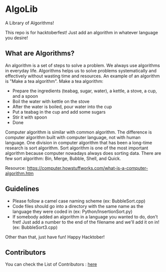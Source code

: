 # AlgoLib
A Library of Algorithms!

This repo is for hacktoberfest! Just add an algorithm in whatever language you desire!

## What are Algorithms?
An algorithm is a set of steps to solve a problem. We always use algorithms in everyday life. Algorithms helps us to solve problems systematically and effectively without wasting time and resources. An example of an algorithm is "Make a tea algorithm".
Make a tea algorithm:
- Prepare the ingredients (teabag, sugar, water), a kettle, a stove, a cup, and a spoon
- Boil the water with kettle on the stove
- After the water is boiled, pour water into the cup
- Put a teabag in the cup and add some sugars
- Stir it with spoon
- Done

Computer algorithm is similar with common algorithm. The difference is computer algorithm built with computer language, not with human language. One division in computer algorithm that has been a long-time research is sort algorithm. Sort algorithm is one of the most important algorithm because computer nowadays always does sorting data. There are few sort algorithm: Bin, Merge, Bubble, Shell, and Quick.

Resource: https://computer.howstuffworks.com/what-is-a-computer-algorithm.htm

## Guidelines
- Please follow a camel case naming scheme (ex: BubbleSort.cpp)
- Code files should go into a directory with the same name as the language they were coded in (ex: Python/InsertionSort.py)
- If somebody added an algorithm in a language you wanted to do, don't fret! Just add a number to the end of the filename and we'll add it on in! (ex: BubbleSort3.cpp)

Other than that, just have fun! Happy Hacktober!

## Contributors 

You can check the List of Contributors : [here](Contributors.md)
